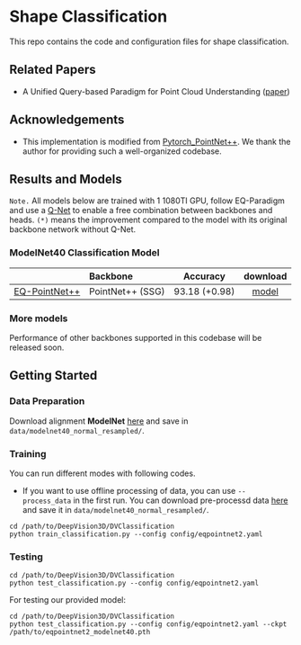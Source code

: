 # Shape Classification

This repo contains the code and configuration files for shape classification.


## Related Papers
* A Unified Query-based Paradigm for Point Cloud Understanding ([paper](https://arxiv.org/pdf/2203.01252v3.pdf))

## Acknowledgements
* This implementation is modified from [Pytorch_PointNet++](https://github.com/yanx27/Pointnet_Pointnet2_pytorch). We thank the author for providing such a well-organized codebase.

## Results and Models
`Note.` All models below are trained with 1 1080TI GPU, follow EQ-Paradigm and use a [Q-Net](../EQNet/eqnet/models/query_producer/qnet.py) to enable a free combination
between backbones and heads. `(*)` means the improvement compared to the model with its original backbone network without Q-Net.

### ModelNet40 Classification Model
|                                             |Backbone| Accuracy | download | 
|---------------------------------------------|:----------|:-------:|:---------:|
| [EQ-PointNet++](config/eqpointnet2.yaml)  |PointNet++ (SSG)| 93.18 (+0.98) | [model](https://drive.google.com/file/d/1AFkq0a2tN4N0359-oTpjeBysAHeaidot/view?usp=sharing) | 

### More models
Performance of other backbones supported in this codebase will be released soon.

## Getting Started
### Data Preparation
Download alignment **ModelNet** [here](https://shapenet.cs.stanford.edu/media/modelnet40_normal_resampled.zip) and save in `data/modelnet40_normal_resampled/`.

### Training
You can run different modes with following codes. 
* If you want to use offline processing of data, you can use `--process_data` in the first run. You can download pre-processd data [here](https://drive.google.com/drive/folders/1_fBYbDO3XSdRt3DSbEBe41r5l9YpIGWF?usp=sharing) and save it in `data/modelnet40_normal_resampled/`.
```
cd /path/to/DeepVision3D/DVClassification
python train_classification.py --config config/eqpointnet2.yaml
```

### Testing
```
cd /path/to/DeepVision3D/DVClassification
python test_classification.py --config config/eqpointnet2.yaml
```
For testing our provided model:
```
cd /path/to/DeepVision3D/DVClassification
python test_classification.py --config config/eqpointnet2.yaml --ckpt /path/to/eqpointnet2_modelnet40.pth
```

